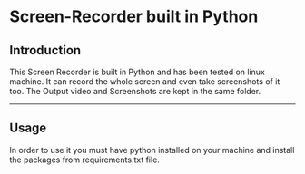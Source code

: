 # Screen-Recorder built in Python

## Introduction

This Screen Recorder is built in Python and has been tested on linux machine. It can record the whole screen and even take screenshots of it too. 
The Output video and Screenshots are kept in the same folder.

---

## Usage

In order to use it you must have python installed on your machine and install the packages from requirements.txt file.

